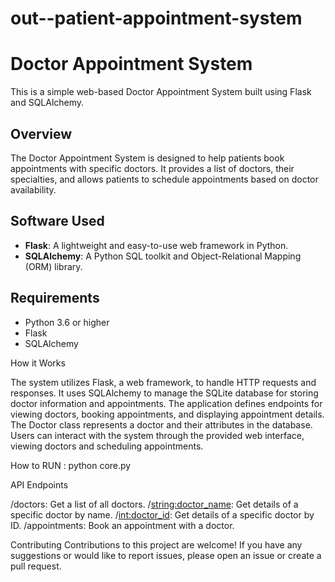 # out--patient-appointment-system
# Doctor Appointment System

This is a simple web-based Doctor Appointment System built using Flask and SQLAlchemy.

## Overview

The Doctor Appointment System is designed to help patients book appointments with specific doctors. It provides a list of doctors, their specialties, and allows patients to schedule appointments based on doctor availability.

## Software Used

- **Flask**: A lightweight and easy-to-use web framework in Python.
- **SQLAlchemy**: A Python SQL toolkit and Object-Relational Mapping (ORM) library.

## Requirements

- Python 3.6 or higher
- Flask
- SQLAlchemy
  
How it Works

The system utilizes Flask, a web framework, to handle HTTP requests and responses.
It uses SQLAlchemy to manage the SQLite database for storing doctor information and appointments.
The application defines endpoints for viewing doctors, booking appointments, and displaying appointment details.
The Doctor class represents a doctor and their attributes in the database.
Users can interact with the system through the provided web interface, viewing doctors and scheduling appointments.

How to RUN :
python core.py

API Endpoints

/doctors: Get a list of all doctors.
/<string:doctor_name>: Get details of a specific doctor by name.
/<int:doctor_id>: Get details of a specific doctor by ID.
/appointments: Book an appointment with a doctor.


Contributing
Contributions to this project are welcome! If you have any suggestions or would like to report issues, please open an issue or create a pull request.









